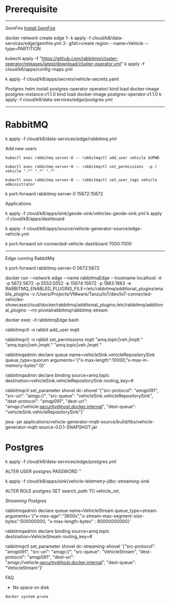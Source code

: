 # Prerequisite


----

*GemFire*
[Install GemFire](https://tgf.docs.pivotal.io/tgf/1-0/install.html)

docker network create  edge
1- k apply -f cloud/k8/data-services/edge/gemfire.yml
2- gfsh>create region --name=Vehicle --type=PARTITION


kubectl apply -f "https://github.com/rabbitmq/cluster-operator/releases/latest/download/cluster-operator.yml"
k apply -f cloud/k8/apps/config-maps.yml

k apply -f cloud/k8/apps/secrets/vehicle-secrets.yaml

*Postgres*
helm install postgres-operator operator/
kind load  docker-image postgres-instance:v1.1.0
kind load  docker-image postgres-operator:v1.1.0
k apply -f cloud/k8/data-services/edge/postgres.yml




--------------------------------------------------------------------

# RabbitMQ

k apply -f cloud/k8/data-services/edge/rabbitmq.yml

Add new users

```shell
kubectl exec rabbitmq-server-0 -- rabbitmqctl add_user vehicle $UPWD

kubectl exec rabbitmq-server-0 -- rabbitmqctl set_permissions  -p / vehicle ".*" ".*" ".*"

kubectl exec rabbitmq-server-0 -- rabbitmqctl set_user_tags vehicle administrator

```
k port-forward rabbitmq-server-0 15672:15672


Applications

k apply -f cloud/k8/apps/sink/geode-sink/vehicles-geode-sink.yml
k apply -f cloud/k8/apps/dashboard

k apply -f cloud/k8/apps/source/vehicle-generator-source/edge-vehicle.yml


k port-forward iot-connected-vehicle-dashboard 7000:7000

----

Edge running RabbitMq

k port-forward rabbitmq-server-0 5672:5672

docker run --network edge --name rabbitmqEdge --hostname localhost -it -p 5672:5672 -p 5552:5552 -p 15674:15672  -p  1883:1883 -e RABBITMQ_ENABLED_PLUGINS_FILE=/etc/rabbitmq/additional_plugins/enable_plugins -v  /Users/Projects/VMware/Tanzu/IoT/dev/IoT-connected-vehicles-showcase/cloud/docker/rabbitmq/additional_plugins:/etc/rabbitmq/additional_plugins --rm pivotalrabbitmq/rabbitmq-stream 

docker exec -it rabbitmqEdge bash

rabbitmqctl -n rabbit add_user mqtt

rabbitmqctl -n rabbit set_permissions mqtt "amq.topic|veh.*|mqtt.*" "amq.topic|veh.*|mqtt.*" "amq.topic|veh.*|mqtt.*"

rabbitmqadmin declare queue name=vehicleSink.vehicleRepositorySink queue_type=quorum arguments='{"x-max-length":10000,"x-max-in-memory-bytes":0}'

rabbitmqadmin declare binding source=amq.topic  destination=vehicleSink.vehicleRepositorySink routing_key=#

rabbitmqctl set_parameter shovel dc-shovel  '{"src-protocol": "amqp091", "src-uri": "amqp://", "src-queue": "vehicleSink.vehicleRepositorySink", "dest-protocol": "amqp091", "dest-uri": "amqp://vehicle:security@host.docker.internal", "dest-queue": "vehicleSink.vehicleRepositorySink"}'


java -jar applications/vehicle-generator-mqtt-source/build/libs/vehicle-generator-mqtt-source-0.0.1-SNAPSHOT.jar






# Postgres

k apply -f cloud/k8/data-services/edge/postgres.yml

ALTER USER postgres PASSWORD '<PASSWORD>'


k apply -f cloud/k8/apps/sink/vehicle-telemetry-jdbc-streaming-sink


ALTER ROLE postgres SET search_path TO vehicle_iot;


*Streaming Postgres*

rabbitmqadmin declare queue name=VehicleStream queue_type=stream arguments='{"x-max-age":"3600s","x-stream-max-segment-size-bytes":500000000, "x-max-length-bytes" : 90000000000}'

rabbitmqadmin declare binding source=amq.topic  destination=VehicleStream routing_key=#

rabbitmqctl set_parameter shovel dc-streaming-shovel  '{"src-protocol": "amqp091", "src-uri": "amqp://", "src-queue": "VehicleStream", "dest-protocol": "amqp091", "dest-uri": "amqp://vehicle:security@host.docker.internal", "dest-queue": "VehicleStream"}'





FAQ

- No space on disk 
  
```shell
docker system prune
```